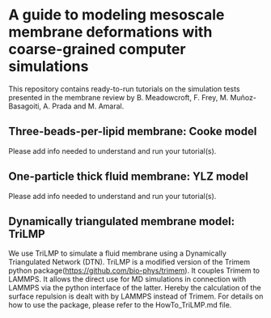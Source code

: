 # A guide to modeling mesoscale membrane deformations with coarse-grained computer simulations

This repository contains ready-to-run tutorials on the simulation tests presented in the membrane review by B. Meadowcroft, F. Frey, M. Muñoz-Basagoiti, A. Prada and M. Amaral.

## Three-beads-per-lipid membrane: Cooke model
Please add info needed to understand and run your tutorial(s).

## One-particle thick fluid membrane: YLZ model
Please add info needed to understand and run your tutorial(s).

## Dynamically triangulated membrane model: TriLMP
We use TriLMP to simulate a fluid membrane using a Dynamically Triangulated Network (DTN). TriLMP is a modified version of the Trimem python package(https://github.com/bio-phys/trimem). It couples Trimem to LAMMPS. It allows the direct use for MD simulations in connection with LAMMPS via the python interface of the latter. Hereby the calculation of the surface repulsion is dealt with by LAMMPS instead of Trimem. For details on how to use the package, please refer to the HowTo_TriLMP.md file. 
